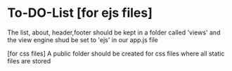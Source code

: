 # To-DO-List [for ejs files]
The list, about, header,footer should be kept in a folder called 'views' and the view engine shud be set to 'ejs' in our app.js file

[for css files]
A public folder should be created for css files  where all static files are stored 

